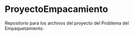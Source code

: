 # ProyectoEmpacamiento
Repositorio para los archivos del proyecto del Problema del Empaquetamiento.

